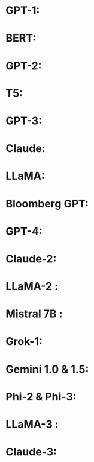 # GPT-1:
# BERT:
# GPT-2:
# T5:
# GPT-3:
# Claude:
# LLaMA:
# Bloomberg GPT:
# GPT-4:
# Claude-2:
# LLaMA-2 :
# Mistral 7B :
# Grok-1: 
# Gemini 1.0 & 1.5:
# Phi-2 & Phi-3:
# LLaMA-3 :
# Claude-3:















